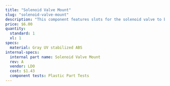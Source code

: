```yaml
---
title: "Solenoid Valve Mount"
slug: "solenoid-valve-mount"
description: "This component features slots for the solenoid valve to be mounted with zip ties. It also doubles as a cable management part for routing cables behind the electronics box."
price: $6.00
quantity:
  standard: 1
  xl: 1
specs:
  material: Gray UV stabilized ABS
internal-specs:
  internal part name: Solenoid Valve Mount
  rev: A
  vendor: LDO
  cost: $1.43
  component tests: Plastic Part Tests
---
```

